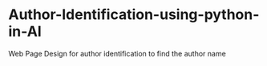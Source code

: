 # Author-Identification-using-python-in-AI
Web Page Design for author identification to find the author name
